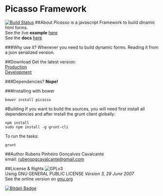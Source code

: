 Picasso Framework
===========
[![Build Status](https://travis-ci.org/rubenspgcavalcante/Picasso.svg?branch=master)](https://travis-ci.org/rubenspgcavalcante/Picasso)
##About
*Picasso* is a javascript Framework to build dinamic html forms.  
See the live **example** [here](https://rawgit.com/rubenspgcavalcante/Picasso/master/examples/crud/index.html)  
See the **docs** [here](https://cdn.rawgit.com/rubenspgcavalcante/Picasso/master/docs/index.html)

###Why use it?
Whenever you need to build dynamic forms. Reading it from a json serialized
version.

##Download
Get the latest version:  
[Production](https://raw.githubusercontent.com/rubenspgcavalcante/Picasso/master/dist/picasso.min.js)  
[Development](https://raw.githubusercontent.com/rubenspgcavalcante/Picasso/master/dist/picasso.js)

###Dependencies?
**Nope!**

###Installing with bower
```shellscript
bower install picasso
```

#Building
If you want to build the sources, you will need first install all dependencies and after install the grunt client
globally:
```shellscript
npm install
sudo npm install -g grunt-cli
```

To run the tasks:
```shellscript
grunt
```

##Author
Rubens Pinheiro Gonçalves Cavalcante  
email: [rubenspgcavalcante@gmail.com](mailto:rubenspgcavalcante@gmail.com)

##License & Rights
![GPLv3](http://www.gnu.org/graphics/gplv3-88x31.png)  
Using GNU GENERAL PUBLIC LICENSE *Version 3, 29 June 2007*  
See the online version on [gnu.org](http://www.gnu.org/copyleft/gpl.html)  


[![Bitdeli Badge](https://d2weczhvl823v0.cloudfront.net/rubenspgcavalcante/picasso/trend.png)](https://bitdeli.com/free "Bitdeli Badge")

